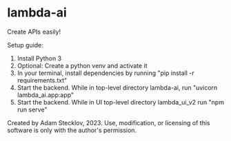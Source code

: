 # lambda-ai
Create APIs easily!

Setup guide:
1. Install Python 3
2. Optional: Create a python venv and activate it
3. In your terminal, install dependencies by running "pip install -r requirements.txt"  
4. Start the backend. While in top-level directory lambda-ai, run "uvicorn lambda_ai.app:app"
5. Start the backend. While in UI top-level directory lambda_ui_v2 run "npm run serve"

Created by Adam Stecklov, 2023.
Use, modification, or licensing of this software is only with the author's permission.

